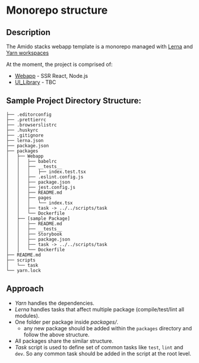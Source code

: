# Monorepo structure

## Description

The Amido stacks webapp template is a monorepo managed with
[Lerna](https://lernajs.io/) and
[Yarn workspaces](https://yarnpkg.com/blog/2017/08/02/introducing-workspaces/)

At the moment, the project is comprised of:

- [Webapp](`packages/webapp`) - SSR React, Node.js
- [UI_Library](`packages/UILib`) - TBC

## Sample Project Directory Structure:

```
├── .editorconfig
├── .prettierrc
├── .browserslistrc
├── .huskyrc
├── .gitignore
├── lerna.json
├── package.json
├── packages
│   ├── Webapp
│   │   ├── babelrc
│   │   ├── __tests__
│   │   │   ├── index.test.tsx
│   │   ├── .eslint.config.js
│   │   ├── package.json
│   │   ├── jest.config.js
│   │   ├── README.md
│   │   ├── pages
│   │   │   └── index.tsx
│   │   ├── task -> ../../scripts/task
│   │   └── Dockerfile
│   ├── [sample Package]
│   │   ├── README.md
│   │   ├── __tests__
│   │   ├── Storybook
│   │   ├── package.json
│   │   ├── task -> ../../scripts/task
│   │   └── Dockerfile
├── README.md
├── scripts
│   └── task
└── yarn.lock
```

## Approach

- _Yarn_ handles the dependencies.
- _Lerna_ handles tasks that affect multiple package (compile/test/lint all
  modules).
- One folder per package inside _packages/_.
  - any new package should be added within the `packages` directory and follow
    the above structure.
- All packages share the similar structure.
- _Task_ script is used to define set of common tasks like `test`, `lint` and
  `dev`. So any common task should be added in the script at the root level.
